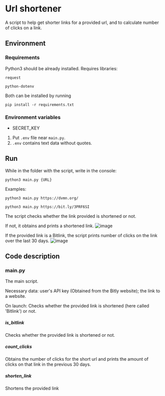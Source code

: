 # Url shortener

A script to help get shorter links for a provided url, and to calculate number of clicks on a link.
## Environment

### Requirements
Python3 should be already installed. Requires libraries:
```
request
```
```
python-dotenv
```
Both can be installed by running
```
pip install -r requirements.txt
```

### Environment variables
- SECRET_KEY

1. Put `.env` file near `main.py`.
2. `.env` contains text data without quotes.

## Run

While in the folder with the script, write in the console:
```
python3 main.py {URL}
```
Examples:
```
python3 main.py https://dvmn.org/
```
```
python3 main.py https://bit.ly/3PRF6SI
```
The script checks whether the link provided is shortened or not.

If not, it obtains and prints a shortened link.
![image](https://github.com/DeusProtivogas/BitLink/assets/28997966/b05d76fb-c107-47b7-becf-6fee85939977)


If the provided link is a Bitlink, the script prints number of clicks on the link over the last 30 days.
![image](https://github.com/DeusProtivogas/BitLink/assets/28997966/8af07bfd-f453-4865-b7bc-4d5312d54228)


## Code description

### main.py

The main script.

Necessary data: user's API key (Obtained from the Bitly website); the link to a website.

On launch: Checks whether the provided link is shortened (here called 'Bitlink') or not.

##### is_bitlink

Checks whether the provided link is shortened or not.

##### count_clicks

Obtains the number of clicks for the short url and prints the amount of clicks on that link in the previous 30 days.

##### shorten_link

Shortens the provided link

